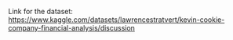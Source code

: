 Link for the dataset: https://www.kaggle.com/datasets/lawrencestratvert/kevin-cookie-company-financial-analysis/discussion
